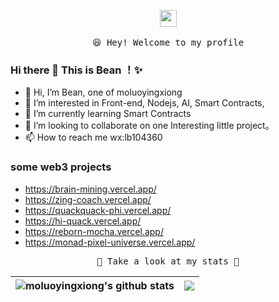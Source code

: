 
  <p align="center">
  <img src="https://user-images.githubusercontent.com/5679180/79618120-0daffb80-80be-11ea-819e-d2b0fa904d07.gif" width="27px">
  <br><br />
  <samp>
    😆 Hey! Welcome to my profile
  </samp>
  </p>
  
  ### Hi there 👋 This is Bean ！✨ 
- 👋 Hi, I’m Bean, one of moluoyingxiong 
- 👀 I’m interested in Front-end, Nodejs, AI, Smart Contracts,       
- 🌱 I’m currently learning Smart Contracts
- 💞️ I’m looking to collaborate on one Interesting little project。    
- 📫 How to reach me wx:lb104360  

### some web3 projects
- https://brain-mining.vercel.app/
- https://zing-coach.vercel.app/
- https://quackquack-phi.vercel.app/
- https://hi-quack.vercel.app/
- https://reborn-mocha.vercel.app/
- https://monad-pixel-universe.vercel.app/

<p align="center">
  <samp>
  🍉 Take a look at my stats  🌱
  </samp>
 
| <a> <img align="center" src="https://github-readme-stats.vercel.app/api?username=moluoyingxiong&show_icons=true&include_all_commits=true&theme=buefy&hide_border=true" alt="moluoyingxiong's github stats" /> </a> | <a> <img align="center" src="https://github-readme-stats.vercel.app/api/top-langs/?username=moluoyingxiong&layout=compact&theme=buefy&hide_border=true" /> </a> | 
| ------------- | ------------- |
 
</p>
 
<br />

 



